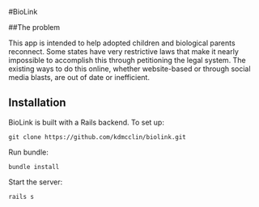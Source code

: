 #BioLink

##The problem

This app is intended to help adopted children and biological parents reconnect.  Some states have very restrictive laws that make it nearly impossible to accomplish this through petitioning the legal system.  The existing ways to do this online, whether website-based or through social media blasts, are out of date or inefficient.

## Installation
BioLink is built with a Rails backend. To set up:

```
git clone https://github.com/kdmcclin/biolink.git
```

Run bundle:

```
bundle install
```

Start the server:

```
rails s
```